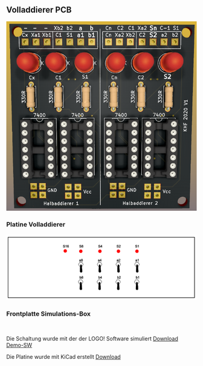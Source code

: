 ## Volladdierer PCB

![image](https://github.com/frankyhub/png/blob/master/Volladdierer.png)

###                      Platine Volladdierer

![image](https://github.com/frankyhub/png/blob/master/Frontplatte.png)

###                      Frontplatte Simulations-Box


<br>




Die Schaltung wurde mit der der LOGO! Software simuliert
[Download Demo-SW](https://new.siemens.com/global/de/produkte/automatisierung/systeme/industrie/sps/logo/logo-software.html)

Die Platine wurde mit KiCad erstellt [Download](https://kicad.org/download/)
